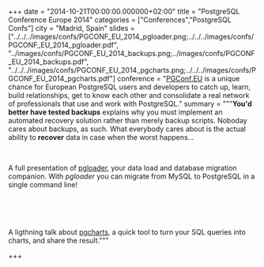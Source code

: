 +++
date = "2014-10-21T00:00:00.000000+02:00"
title = "PostgreSQL Conference Europe 2014"
categories = ["Conferences","PostgreSQL Confs"]
city = "Madrid, Spain"
slides = ["../../../images/confs/PGCONF_EU_2014_pgloader.png;../../../images/confs/PGCONF_EU_2014_pgloader.pdf",
          "../images/confs/PGCONF_EU_2014_backups.png;../images/confs/PGCONF_EU_2014_backups.pdf",
          "../../../images/confs/PGCONF_EU_2014_pgcharts.png;../../../images/confs/PGCONF_EU_2014_pgcharts.pdf"]
conference = "[PGConf.EU](https://2014.pgconf.eu) is a unique chance for European PostgreSQL users and developers to catch up, learn, build relationships, get to know each other and consolidate a real network of professionals that use and work with PostgreSQL."
summary = """**You'd better have tested backups** explains why you must implement an automated recovery solution rather than merely backup scripts. Noboday cares about backups, as such. What everybody cares about is the actual ability to **recover** data in case when the worst happens…

<br />

A full presentation of [pgloader](http://pgloader.io), your data load and
database migration companion. With *pgloader* you can migrate from MySQL to PostgreSQL in a single command line!

<br />
<br />
<br />

A ligthning talk about [pgcharts](https://github.com/dimitri/pgcharts), a quick tool to turn your SQL queries into charts, and share the result."""

+++
